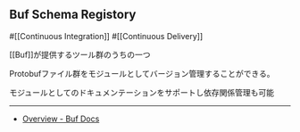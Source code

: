 ## Buf Schema Registory

#[[Continuous Integration]] #[[Continuous Delivery]]

[[Buf]]が提供するツール群のうちの一つ

Protobufファイル群をモジュールとしてバージョン管理することができる。

モジュールとしてのドキュメンテーションをサポートし依存関係管理も可能

---

- [Overview - Buf Docs](https://buf.build/docs/bsr/introduction/)